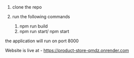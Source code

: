 1. clone the repo

2. run the following commands

    1. npm run build
    2. npm run start/ npm start

the application will run on port 8000

Website is live at - https://product-store-qmdz.onrender.com  
